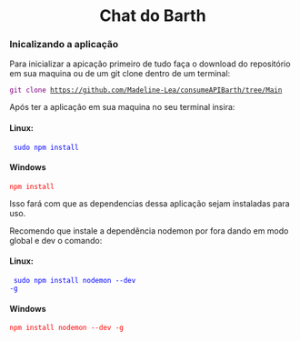 <h1 align='center'> Chat do Barth </h1>

<h3>Inicalizando a aplicação</h3>

<p> Para inicializar a apicação primeiro de
 tudo faça o download do repositório 
 em sua maquina ou de um git clone dentro de um terminal:
</p>

<code style="color:purple">git clone https://github.com/Madeline-Lea/consumeAPIBarth/tree/Main</code>

Após ter a aplicação em sua maquina no seu terminal insira: 

<h4>Linux:</h4>

<code style="color:blue"> sudo npm install</code> 

<h4>Windows</h4>

<code style="color:red">npm install</code>

Isso fará com que as dependencias dessa aplicação sejam instaladas para uso. 

Recomendo que instale a dependência nodemon por fora dando em modo global e dev o comando: 

<h4>Linux:</h4>

<code style="color:blue"> sudo npm install nodemon --dev -g</code> 

<h4>Windows</h4>

<code style="color:red">npm install nodemon --dev -g</code>



